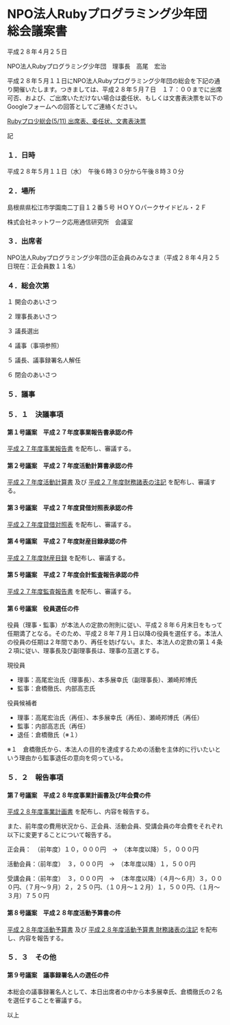 # NPO法人Rubyプログラミング少年団　　　　総会議案書

平成２８年４月２５日

NPO法人Rubyプログラミング少年団　理事長　高尾　宏治

平成２８年５月１１日にNPO法人Rubyプログラミング少年団の総会を下記の通り開催いたします。つきましては、平成２８年５月７日　１７：００までに出席可否、および、ご出席いただけない場合は委任状、もしくは文書表決票を以下のGoogleフォームへの回答としてご連絡ください。

[Rubyプロ少総会(5/11) 出席表、委任状、文書表決票](http://goo.gl/forms/mUbph4xaSm)

記

### １．日時

平成２８年５月１１日（水）　午後６時３０分から午後８時３０分

### ２．場所

島根県県松江市学園南二丁目１２番５号
ＨＯＹＯパークサイドビル・２Ｆ

株式会社ネットワーク応用通信研究所　会議室

### ３．出席者

NPO法人Rubyプログラミング少年団の正会員のみなさま（平成２８年４月２５日現在：正会員数１１名）

### ４．総会次第

１ 開会のあいさつ

２ 理事長あいさつ

３ 議長選出

４ 議事（事項参照）

５ 議長、議事録署名人解任

６ 閉会のあいさつ

### ５．議事

### ５．１　決議事項

#### 第１号議案　平成２７年度事業報告書承認の件

[平成２７年度事業報告書](https://goo.gl/iSN5KQ) を配布し、審議する。

#### 第２号議案　平成２７年度活動計算書承認の件

[平成２７年度活動計算書](https://goo.gl/GJ6CUk) 及び [平成２７年度財務諸表の注記](https://goo.gl/MxKcjm) を配布し、審議する。

#### 第３号議案　平成２７年度貸借対照表承認の件

[平成２７年度貸借対照表](https://goo.gl/uqbaqj) を配布し、審議する。

#### 第４号議案　平成２７年度財産目録承認の件

[平成２７年度財産目録](https://goo.gl/0CCGDS) を配布し、審議する。

#### 第５号議案　平成２７年度会計監査報告承認の件

[平成２７年度監査報告書](https://goo.gl/HEdSfm) を配布し、審議する。

#### 第６号議案　役員選任の件

役員（理事・監事）が本法人の定款の附則に従い、平成２８年６月末日をもって任期満了となる。そのため、平成２８年７月１日以降の役員を選任する。本法人の役員の任期は２年間であり、再任を妨げない。また、本法人の定款の第１４条２項に従い、理事長及び副理事長は、理事の互選とする。

現役員

 * 理事：高尾宏治氏（理事長）、本多展幸氏（副理事長）、瀬崎邦博氏
 * 監事：倉橋徹氏、内部高志氏

役員候補者

 * 理事：高尾宏治氏（再任）、本多展幸氏（再任）、瀬崎邦博氏（再任）
 * 監事：内部高志氏（再任）
 * 退任：倉橋徹氏（※１）

※１　倉橋徹氏から、本法人の目的を達成するための活動を主体的に行いたいという理由から監事退任の意向を伺っている。

### ５．２　報告事項

#### 第７号議案　平成２８年度事業計画書及び年会費の件

[平成２８年度事業計画書](https://goo.gl/0Hgv8B) を配布し、内容を報告する。

また、前年度の費用状況から、正会員、活動会員、受講会員の年会費をそれぞれ以下に変更することについて報告する。

正会員：　（前年度）１０，０００円　→　（本年度以降）５，０００円

活動会員：（前年度）　３，０００円　→　（本年度以降）１，５００円

受講会員：（前年度）　３，０００円　→　（本年度以降）（４月〜６月）３，０００円、（７月〜９月）２，２５０円、（１０月〜１２月）１，５００円、（１月〜３月）７５０円

#### 第８号議案　平成２８年度活動予算書の件

[平成２８年度活動予算書](https://goo.gl/fwc85X) 及び [平成２８年度活動予算書 財務諸表の注記](https://goo.gl/TEWcgr) を配布し、内容を報告する。

### ５．３　その他

#### 第９号議案　議事録署名人の選任の件

本総会の議事録署名人として、本日出席者の中から本多展幸氏、倉橋徹氏の２名を選任することを審議する。

以上
